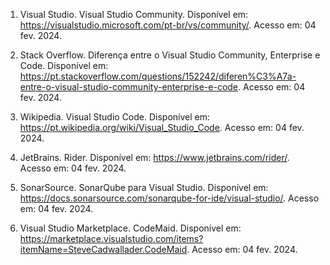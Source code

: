        
1. Visual Studio. Visual Studio Community. Disponível em: <https://visualstudio.microsoft.com/pt-br/vs/community/>. Acesso em: 04 fev. 2024.

2. Stack Overflow. Diferença entre o Visual Studio Community, Enterprise e Code. Disponível em: <https://pt.stackoverflow.com/questions/152242/diferen%C3%A7a-entre-o-visual-studio-community-enterprise-e-code>. Acesso em: 04 fev. 2024.

3. Wikipedia. Visual Studio Code. Disponível em: <https://pt.wikipedia.org/wiki/Visual_Studio_Code>. Acesso em: 04 fev. 2024.

4. JetBrains. Rider. Disponível em: <https://www.jetbrains.com/rider/>. Acesso em: 04 fev. 2024.

5. SonarSource. SonarQube para Visual Studio. Disponível em: <https://docs.sonarsource.com/sonarqube-for-ide/visual-studio/>. Acesso em: 04 fev. 2024.

6. Visual Studio Marketplace. CodeMaid. Disponível em: <https://marketplace.visualstudio.com/items?itemName=SteveCadwallader.CodeMaid>. Acesso em: 04 fev. 2024.